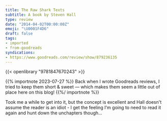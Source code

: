 ```yaml
---
title: The Raw Shark Texts
subtitle: A book by Steven Hall
type: review
date: "2014-04-02T00:00:00Z"
emoji: "\U0001F4D6"
draft: false
tags:
- imported
- from-goodreads
syndications:
- https://www.goodreads.com/review/show/879236135
---
```


{{< openlibrary "9781847670243" >}}

{{% importnote 2023-07-27 %}}
Back when I wrote Goodreads reviews, I tried to keep them short & sweet — which makes them seem a little out of place here on this blog!
{{%/ importnote %}}

Took me a while to get into it, but the concept is excellent and Hall doesn't assume the reader is an idiot - I get the feeling I'm going to need to read it again and hunt down the unchapters though…

